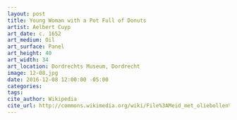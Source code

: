 ```yaml
---
layout: post
title: Young Woman with a Pot Full of Donuts
artist: Aelbert Cuyp
art_date: c. 1652
art_medium: Oil
art_surface: Panel
art_height: 40
art_width: 34
art_location: Dordrechts Museum, Dordrecht
image: 12-08.jpg
date: 2016-12-08 12:00:00 -05:00
categories:
tags:
cite_author: Wikipedia
cite_url: http://commons.wikimedia.org/wiki/File%3AMeid_met_oliebollen%2C_door_Aelbert_Cuyp.jpg
---
```


